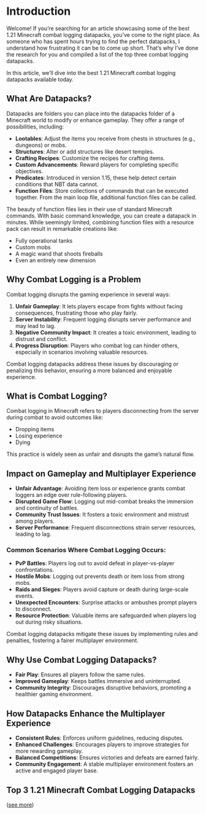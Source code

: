 # Introduction
Welcome! If you’re searching for an article showcasing some of the best 1.21 Minecraft combat logging datapacks, you’ve come to the right place. As someone who has spent hours trying to find the perfect datapacks, I understand how frustrating it can be to come up short. That’s why I’ve done the research for you and compiled a list of the top three combat logging datapacks.

In this article, we’ll dive into the best 1.21 Minecraft combat logging datapacks available today.



## What Are Datapacks?
Datapacks are folders you can place into the datapacks folder of a Minecraft world to modify or enhance gameplay. They offer a range of possibilities, including:

- **Lootables**: Adjust the items you receive from chests in structures (e.g., dungeons) or mobs.
- **Structures**: Alter or add structures like desert temples.
- **Crafting Recipes**: Customize the recipes for crafting items.
- **Custom Advancements**: Reward players for completing specific objectives.
- **Predicates**: Introduced in version 1.15, these help detect certain conditions that NBT data cannot.
- **Function Files**: Store collections of commands that can be executed together. From the main loop file, additional function files can be called.

The beauty of function files lies in their use of standard Minecraft commands. With basic command knowledge, you can create a datapack in minutes. While seemingly limited, combining function files with a resource pack can result in remarkable creations like:

- Fully operational tanks  
- Custom mobs  
- A magic wand that shoots fireballs  
- Even an entirely new dimension  



## Why Combat Logging is a Problem
Combat logging disrupts the gaming experience in several ways:

1. **Unfair Gameplay**: It lets players escape from fights without facing consequences, frustrating those who play fairly.
2. **Server Instability**: Frequent logging disrupts server performance and may lead to lag.
3. **Negative Community Impact**: It creates a toxic environment, leading to distrust and conflict.
4. **Progress Disruption**: Players who combat log can hinder others, especially in scenarios involving valuable resources.

Combat logging datapacks address these issues by discouraging or penalizing this behavior, ensuring a more balanced and enjoyable experience.



## What is Combat Logging?
Combat logging in Minecraft refers to players disconnecting from the server during combat to avoid outcomes like:

- Dropping items  
- Losing experience  
- Dying  

This practice is widely seen as unfair and disrupts the game’s natural flow.



## Impact on Gameplay and Multiplayer Experience

- **Unfair Advantage**: Avoiding item loss or experience grants combat loggers an edge over rule-following players.  
- **Disrupted Game Flow**: Logging out mid-combat breaks the immersion and continuity of battles.  
- **Community Trust Issues**: It fosters a toxic environment and mistrust among players.  
- **Server Performance**: Frequent disconnections strain server resources, leading to lag.

### Common Scenarios Where Combat Logging Occurs:
- **PvP Battles**: Players log out to avoid defeat in player-vs-player confrontations.  
- **Hostile Mobs**: Logging out prevents death or item loss from strong mobs.  
- **Raids and Sieges**: Players avoid capture or death during large-scale events.  
- **Unexpected Encounters**: Surprise attacks or ambushes prompt players to disconnect.  
- **Resource Protection**: Valuable items are safeguarded when players log out during risky situations.  

Combat logging datapacks mitigate these issues by implementing rules and penalties, fostering a fairer multiplayer environment.



## Why Use Combat Logging Datapacks?

- **Fair Play**: Ensures all players follow the same rules.  
- **Improved Gameplay**: Keeps battles immersive and uninterrupted.  
- **Community Integrity**: Discourages disruptive behaviors, promoting a healthier gaming environment.  



## How Datapacks Enhance the Multiplayer Experience

- **Consistent Rules**: Enforces uniform guidelines, reducing disputes.  
- **Enhanced Challenges**: Encourages players to improve strategies for more rewarding gameplay.  
- **Balanced Competitions**: Ensures victories and defeats are earned fairly.  
- **Community Engagement**: A stable multiplayer environment fosters an active and engaged player base. 

## Top 3 1.21 Minecraft Combat Logging Datapacks
([see more](https://gamerzinsights.com/1-21-minecraft-combat-logging-datapacks/))
